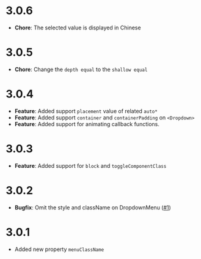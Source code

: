 # 3.0.6

- **Chore**: The selected value is displayed in Chinese

# 3.0.5

- **Chore**: Change the `depth equal` to the `shallow equal`

# 3.0.4

- **Feature**: Added support `placement` value of related `auto*`
- **Feature**: Added support `container` and `containerPadding` on `<Dropdown>`
- **Feature**: Added support for animating callback functions.

# 3.0.3

- **Feature**: Added support for `block` and `toggleComponentClass`

# 3.0.2

- **Bugfix**: Omit the style and className on DropdownMenu ([#1])

[#1]: https://github.com/rsuite/rsuite-checkpicker/pull/1

# 3.0.1

- Added new property `menuClassName`
